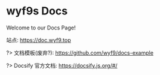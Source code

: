 # wyf9s Docs

Welcome to our Docs Page!

站点: <https://doc.wyf9.top>

?> 文档模板(废弃?): <https://github.com/wyf9/docs-example>

?> Docsify 官方文档: <https://docsify.js.org/#/>